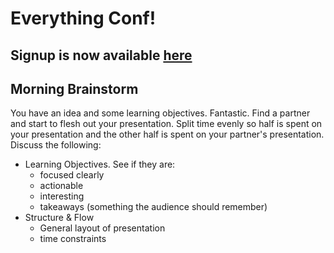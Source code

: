 # Everything Conf!

## Signup is now available [here](https://docs.google.com/spreadsheets/d/1pOm9aEwRhnsda0HtBFgeTSjZ9qt3bOUhmRhJ1khn8ms/edit#gid=0)

## Morning Brainstorm
You have an idea and some learning objectives. Fantastic. Find a partner and start to flesh out your presentation. Split time evenly so half is spent on your presentation and the other half is spent on your partner's presentation. Discuss the following:

- Learning Objectives. See if they are:
  - focused clearly
  - actionable
  - interesting
  - takeaways (something the audience should remember)
- Structure & Flow
  - General layout of presentation
  - time constraints
